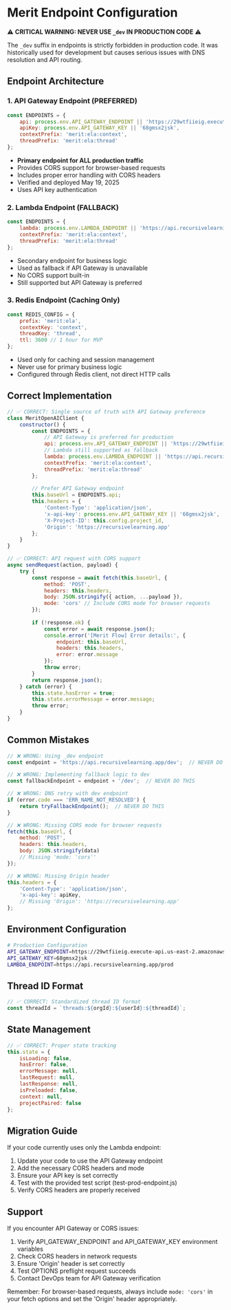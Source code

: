 # Merit Endpoint Configuration

⚠️ **CRITICAL WARNING: NEVER USE `_dev` IN PRODUCTION CODE** ⚠️

The `_dev` suffix in endpoints is strictly forbidden in production code. It was historically used for development but causes serious issues with DNS resolution and API routing.

## Endpoint Architecture

### 1. API Gateway Endpoint (PREFERRED)
```javascript
const ENDPOINTS = {
    api: process.env.API_GATEWAY_ENDPOINT || 'https://29wtfiieig.execute-api.us-east-2.amazonaws.com/prod',
    apiKey: process.env.API_GATEWAY_KEY || '68gmsx2jsk',
    contextPrefix: 'merit:ela:context',
    threadPrefix: 'merit:ela:thread'
};
```
- **Primary endpoint for ALL production traffic**
- Provides CORS support for browser-based requests
- Includes proper error handling with CORS headers
- Verified and deployed May 19, 2025
- Uses API key authentication

### 2. Lambda Endpoint (FALLBACK)
```javascript
const ENDPOINTS = {
    lambda: process.env.LAMBDA_ENDPOINT || 'https://api.recursivelearning.app/prod',
    contextPrefix: 'merit:ela:context',
    threadPrefix: 'merit:ela:thread'
};
```
- Secondary endpoint for business logic
- Used as fallback if API Gateway is unavailable
- No CORS support built-in
- Still supported but API Gateway is preferred

### 3. Redis Endpoint (Caching Only)
```javascript
const REDIS_CONFIG = {
    prefix: 'merit:ela',
    contextKey: 'context',
    threadKey: 'thread',
    ttl: 3600 // 1 hour for MVP
};
```
- Used only for caching and session management
- Never use for primary business logic
- Configured through Redis client, not direct HTTP calls

## Correct Implementation

```javascript
// ✅ CORRECT: Single source of truth with API Gateway preference
class MeritOpenAIClient {
    constructor() {
        const ENDPOINTS = {
            // API Gateway is preferred for production
            api: process.env.API_GATEWAY_ENDPOINT || 'https://29wtfiieig.execute-api.us-east-2.amazonaws.com/prod',
            // Lambda still supported as fallback
            lambda: process.env.LAMBDA_ENDPOINT || 'https://api.recursivelearning.app/prod',
            contextPrefix: 'merit:ela:context',
            threadPrefix: 'merit:ela:thread'
        };
        
        // Prefer API Gateway endpoint
        this.baseUrl = ENDPOINTS.api;
        this.headers = {
            'Content-Type': 'application/json',
            'x-api-key': process.env.API_GATEWAY_KEY || '68gmsx2jsk',
            'X-Project-ID': this.config.project_id,
            'Origin': 'https://recursivelearning.app'
        };
    }
}

// ✅ CORRECT: API request with CORS support
async sendRequest(action, payload) {
    try {
        const response = await fetch(this.baseUrl, {
            method: 'POST',
            headers: this.headers,
            body: JSON.stringify({ action, ...payload }),
            mode: 'cors' // Include CORS mode for browser requests
        });
        
        if (!response.ok) {
            const error = await response.json();
            console.error('[Merit Flow] Error details:', {
                endpoint: this.baseUrl,
                headers: this.headers,
                error: error.message
            });
            throw error;
        }
        return response.json();
    } catch (error) {
        this.state.hasError = true;
        this.state.errorMessage = error.message;
        throw error;
    }
}
```

## Common Mistakes

```javascript
// ❌ WRONG: Using _dev endpoint
const endpoint = 'https://api.recursivelearning.app/dev';  // NEVER DO THIS

// ❌ WRONG: Implementing fallback logic to dev
const fallbackEndpoint = endpoint + '/dev';  // NEVER DO THIS

// ❌ WRONG: DNS retry with dev endpoint
if (error.code === 'ERR_NAME_NOT_RESOLVED') {
    return tryFallbackEndpoint();  // NEVER DO THIS
}

// ❌ WRONG: Missing CORS mode for browser requests
fetch(this.baseUrl, {
    method: 'POST',
    headers: this.headers,
    body: JSON.stringify(data)
    // Missing 'mode: 'cors''
});

// ❌ WRONG: Missing Origin header
this.headers = {
    'Content-Type': 'application/json',
    'x-api-key': apiKey,
    // Missing 'Origin': 'https://recursivelearning.app'
};
```

## Environment Configuration

```bash
# Production Configuration
API_GATEWAY_ENDPOINT=https://29wtfiieig.execute-api.us-east-2.amazonaws.com/prod
API_GATEWAY_KEY=68gmsx2jsk
LAMBDA_ENDPOINT=https://api.recursivelearning.app/prod
```

## Thread ID Format
```javascript
// ✅ CORRECT: Standardized thread ID format
const threadId = `threads:${orgId}:${userId}:${threadId}`;
```

## State Management
```javascript
// ✅ CORRECT: Proper state tracking
this.state = {
    isLoading: false,
    hasError: false,
    errorMessage: null,
    lastRequest: null,
    lastResponse: null,
    isPreloaded: false,
    context: null,
    projectPaired: false
};
```

## Migration Guide

If your code currently uses only the Lambda endpoint:

1. Update your code to use the API Gateway endpoint
2. Add the necessary CORS headers and mode
3. Ensure your API key is set correctly
4. Test with the provided test script (test-prod-endpoint.js)
5. Verify CORS headers are properly received

## Support

If you encounter API Gateway or CORS issues:
1. Verify API_GATEWAY_ENDPOINT and API_GATEWAY_KEY environment variables
2. Check CORS headers in network requests
3. Ensure 'Origin' header is set correctly
4. Test OPTIONS preflight request succeeds
5. Contact DevOps team for API Gateway verification

Remember: For browser-based requests, always include `mode: 'cors'` in your fetch options and set the 'Origin' header appropriately. 